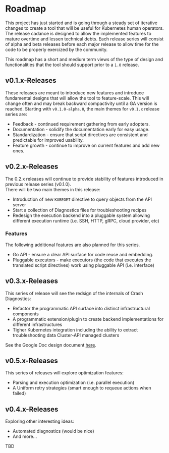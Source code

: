 # Roadmap
This project has just started and is going through a steady set of iterative changes to create a tool that will be useful for Kubernetes human operators.  The release cadance is designed to allow the implemented features to mature overtime and lessen technical debts. Each release series will consist of alpha and beta releases before each major release to allow time for the code to be properly exercized by the community.

This roadmap has a short and medium term views of the type of design and functionalities that the tool should support prior to a `1.0` release.

## v0.1.x-Releases
These releases are meant to introduce new features and introduce fundamental designs that will allow the tool to feature-scale. This will change often and may break backward compactivity until a GA version is reached. Starting with `v0.1.0-alpha.0`, the main themes for `v0.1.x` release series are:

* Feedback - continued requirement gathering from early adopters. 
* Documentation - solidify the documentation early for easy usage.
* Standardization - ensure that script directives are consistent and predictable for improved usability.
* Feature growth - continue to improve on current features and add new ones.

## v0.2.x-Releases
The 0.2.x releases will continue to provide stability of features introduced in previous release series (v0.1.0).  
There will be two main themes in this release:
* Introduction of new `KUBEGET` directive to query objects from the API server
* Start a collection of Diagnostics files for troubleshooting recipes
* Redesign the execution backend into a pluggable system allowing different execution runtime (i.e. SSH, HTTP, gRPC, cloud provider, etc)

### Features
The following additional features are also planned for this series.
* Go API - ensure a clear API surface for code reuse and embedding.
* Pluggable executors - make executors (the code that executes the translated script directives) work using pluggable API (i.e. interface) 


## v0.3.x-Releases
This series of release will see the redsign of the internals of Crash Diagnostics:
* Refactor the programmatic API surface into distinct infrastructural components
* A programmatic extension/plugin to create backend implementations for different infrastructures
* Tigher Kubernetes integration including the ability to extract troubleshooting data Cluster-API managed clusters

See the Google Doc design document [here](https://docs.google.com/document/d/1pqYOdTf6ZIT_GSis-AVzlOTm3kyyg-32-seIfULaYEs/edit?usp=sharing).


## v0.5.x-Releases
This series of releases will explore optimization features:
* Parsing and execution optimization (i.e. parallel execution)
* A Uniform retry strategies (smart enough to requeue actions when failed)

## v0.4.x-Releases
Exploring other interesting ideas: 
* Automated diagnostics (would be nice)
* And more...

TBD